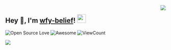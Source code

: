 <img align="right" src="https://github-readme-stats.vercel.app/api?username=gentleShan&show_icons=true&hide_border=true&icon_color=586069&title_color=a0a9af">

<h2>  Hey 👋, I'm <a href="" target="_blank">wfy-belief</a>! <img src="https://user-images.githubusercontent.com/5679180/79618120-0daffb80-80be-11ea-819e-d2b0fa904d07.gif" width="27px"></h2>

![Open Source Love](https://badges.frapsoft.com/os/v2/open-source.svg?v=103)
![Awesome](https://cdn.rawgit.com/sindresorhus/awesome/d7305f38d29fed78fa85652e3a63e154dd8e8829/media/badge.svg)
![ViewCount](https://views.whatilearened.today/views/github/gentleShan/gentleShan.svg?cache=remove)


<img align="left" src="https://github-readme-stats.vercel.app/api/top-langs/?username=gentleShan&show_icons=true&hide_border=true&icon_color=586069&title_color=a0a9af">
